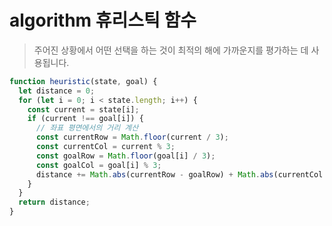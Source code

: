 # algorithm 휴리스틱 함수

> 주어진 상황에서 어떤 선택을 하는 것이 최적의 해에 가까운지를 평가하는 데 사용됩니다.

```js
function heuristic(state, goal) {
  let distance = 0;
  for (let i = 0; i < state.length; i++) {
    const current = state[i];
    if (current !== goal[i]) {
      // 좌표 평면에서의 거리 계산
      const currentRow = Math.floor(current / 3);
      const currentCol = current % 3;
      const goalRow = Math.floor(goal[i] / 3);
      const goalCol = goal[i] % 3;
      distance += Math.abs(currentRow - goalRow) + Math.abs(currentCol - goalCol);
    }
  }
  return distance;
}
```
